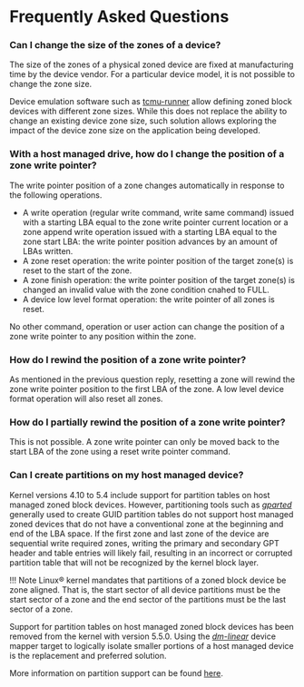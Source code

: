 # Frequently Asked Questions

### **Can I change the size of the zones of a device?**

The size of the zones of a physical zoned device are fixed at manufacturing
time by the device vendor. For a particular device model, it is not possible
to change the zone size.

Device emulation software such as
[tcmu-runner](../tools/tcmu-runner.md) allow defining zoned block
devices with different zone sizes. While this does not replace the ability to
change an existing device zone size, such solution allows exploring the impact
of the device zone size on the application being developed.

### **With a host managed drive, how do I change the position of a zone write pointer?**

The write pointer position of a zone changes automatically in response to the
following operations.

* A write operation (regular write command, write same command) issued with
  a starting LBA equal to the zone write pointer current location or a zone
  append write operation issued with a starting LBA equal to the zone start LBA:
  the write pointer position advances by an amount of LBAs written.
* A zone reset operation: the write pointer position of the target zone(s)
  is reset to the start of the zone.
* A zone finish operation: the write pointer position of the target zone(s)
  is changed an invalid value with the zone condition cnahed to FULL.
* A device low level format operation: the write pointer of all zones is reset.

No other command, operation or user action can change the position of a zone
write pointer to any position within the zone.

### **How do I rewind the position of a zone write pointer?**

As mentioned in the previous question reply, resetting a zone will rewind the
zone write pointer position to the first LBA of the zone. A low level device
format operation will also reset all zones.

### **How do I partially rewind the position of a zone write pointer?**

This is not possible. A zone write pointer can only be moved back to the start
LBA of the zone using a reset write pointer command.

### **Can I create partitions on my host managed device?**

Kernel versions 4.10 to 5.4 include support for partition tables on host managed
zoned block devices. However, partitioning tools such as
<a href="https://gparted.org/" target="_blank">*gparted*</a> generally used to
create GUID partition tables do not support host managed zoned devices that do
not have a conventional zone at the beginning and end of the LBA space. If the
first zone and last zone of the device are sequential write required zones,
writing the primary and secondary GPT header and table entries will likely fail,
resulting in an incorrect or corrupted partition table that will not be
recognized by the kernel block layer.

!!! Note
	Linux&reg; kernel mandates that partitions of a zoned block device be
	zone aligned. That is, the start sector of all device partitions must
	be the start sector of a zone and the end sector of the partitions must
	be the last sector of a zone.

Support for partition tables on host managed zoned block devices has been
removed from the kernel with version 5.5.0. Using the
[*dm-linear*](../linux/dm.md#dm-linear) device mapper target to logically
isolate smaller portions of a host managed device is the replacement and
preferred solution.

More information on partition support can be found [here](../linux/part.md).
